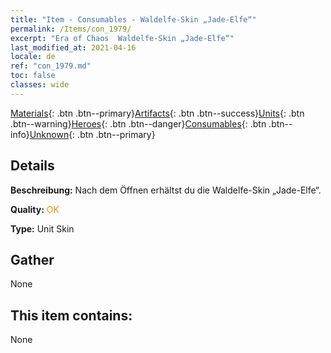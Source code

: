 ```yaml
---
title: "Item - Consumables - Waldelfe-Skin „Jade-Elfe“"
permalink: /Items/con_1979/
excerpt: "Era of Chaos  Waldelfe-Skin „Jade-Elfe“"
last_modified_at: 2021-04-16
locale: de
ref: "con_1979.md"
toc: false
classes: wide
---
```

 [Materials](/de/Items/){: .btn .btn--primary}[Artifacts](/de/Items/Artifacts/){: .btn .btn--success}[Units](/de/Items/Units/){: .btn .btn--warning}[Heroes](/de/Items/Heroes/){: .btn .btn--danger}[Consumables](/de/Items/Consumables/){: .btn .btn--info}[Unknown](/de/Items/Unknown/){: .btn .btn--primary}

## Details
 **Beschreibung:** Nach dem Öffnen erhältst du die Waldelfe-Skin „Jade-Elfe“.

 **Quality:** <span style="color: #FF8C00">OK</span>

 **Type:** Unit Skin

## Gather

  None

## This item contains:

  None

